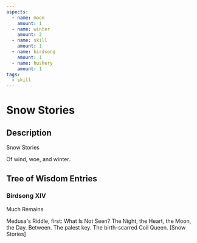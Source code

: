```yaml
---
aspects: 
  - name: moon
    amount: 1
  - name: winter
    amount: 2
  - name: skill
    amount: 1
  - name: birdsong
    amount: 1
  - name: hushery
    amount: 1
tags:
  - skill
---
```


# Snow Stories

## Description
Snow Stories

Of wind, woe, and winter.
## Tree of Wisdom Entries
### Birdsong XIV
Much Remains

Medusa's Riddle, first: What Is Not Seen?
The Night, the Heart, the Moon, the Day. Between.
The palest key. The birth-scarred Coil Queen. [Snow Stories]